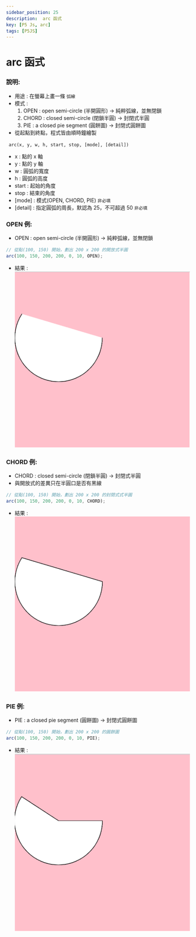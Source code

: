```yaml
---
sidebar_position: 25
description:  arc 函式
key: [P5 Js, arc]
tags: [P5JS]
---
```


# arc 函式

### 說明:

- 用途 : 在螢幕上畫一條 `弧線`
- 模式 :
  1. OPEN : open semi-circle (半開圓形) -> 純粹弧線，並無閉鎖
  2. CHORD : closed semi-circle (閉鎖半圓) -> 封閉式半圓
  3. PIE : a closed pie segment (圓餅圖) -> 封閉式圓餅圖
- 從起點到終點，程式皆由順時鐘繪製

` arc(x, y, w, h, start, stop, [mode], [detail])`

- x : 點的 x 軸
- y : 點的 y 軸
- w : 圓弧的寬度
- h : 圓弧的高度
- start : 起始的角度
- stop : 結束的角度
- [mode] : 模式(OPEN, CHORD, PIE) `非必填`
- [detail] : 指定圓弧的周長，默認為 25，不可超過 50 `非必填`

### OPEN 例:

- OPEN : open semi-circle (半開圓形) -> 純粹弧線，並無閉鎖

```javascript
// 從點(100, 150) 開始，劃出 200 x 200 的開放式半圓
arc(100, 150, 200, 200, 0, 10, OPEN);
```

- 結果 :
  ![mdImg](https://github.com/LINDuke-Lin/p5Js-Demo/raw/main/Method-arc/img/open.png)

### CHORD 例:

- CHORD : closed semi-circle (閉鎖半圓) -> 封閉式半圓
- 與開放式的差異只在半圓口是否有黑線

```javascript
// 從點(100, 150) 開始，劃出 200 x 200 的封閉式式半圓
arc(100, 150, 200, 200, 0, 10, CHORD);
```

- 結果 :
  ![mdImg](https://github.com/LINDuke-Lin/p5Js-Demo/raw/main/Method-arc/img/chord.png)

### PIE 例:

- PIE : a closed pie segment (圓餅圖) -> 封閉式圓餅圖

```javascript
// 從點(100, 150) 開始，劃出 200 x 200 的圓餅圖
arc(100, 150, 200, 200, 0, 10, PIE);
```

- 結果 :
  ![mdImg](https://github.com/LINDuke-Lin/p5Js-Demo/raw/main/Method-arc/img/pie.png)
